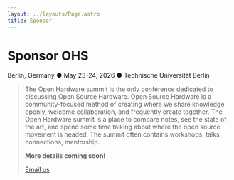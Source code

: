 ```yaml
---
layout: ../layouts/Page.astro
title: Sponsor
---
```


# Sponsor OHS

Berlin, Germany ● May 23-24, 2026 ● Technische Universität Berlin

<blockquote>
    <p>The Open Hardware summit is the only conference dedicated to discussing Open Source Hardware. Open Source Hardware is a community-focused method of creating where we share knowledge openly, welcome collaboration, and frequently create together. The Open Hardware summit is a place to compare notes, see the state of the art, and spend some time talking about where the open source movement is headed. The summit often contains workshops, talks, connections, mentorship.</p>
    <p>
        <strong>More details coming soon!</strong>
    </p>
    <p>
        <a href="mailto:summit@oshwa.org" target="_blank" class="button">Email us</a>
    </p>
</blockquote>
